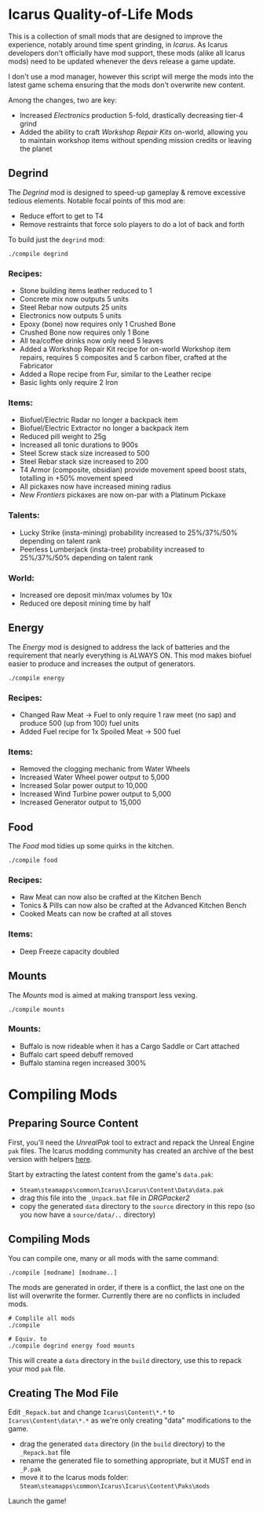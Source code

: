 Icarus Quality-of-Life Mods
===========================
This is a collection of small mods that are designed to improve the experience, notably around time spent grinding,
in _Icarus_. As Icarus developers don't officially have mod support, these mods (alike all Icarus mods) need to be
updated whenever the devs release a game update.

I don't use a mod manager, however this script will merge the mods into the latest game schema ensuring that the mods
don't overwrite new content.

Among the changes, two are key:

* Increased _Electronics_ production 5-fold, drastically decreasing tier-4 grind
* Added the ability to craft _Workshop Repair Kits_ on-world, allowing you to maintain workshop items without spending
  mission credits or leaving the planet

Degrind
-------
The _Degrind_ mod is designed to speed-up gameplay & remove excessive tedious elements. Notable focal points of this
mod are:

* Reduce effort to get to T4
* Remove restraints that force solo players to do a lot of back and forth

To build just the `degrind` mod:

    ./compile degrind

### Recipes:

* Stone building items leather reduced to 1
* Concrete mix now outputs 5 units
* Steel Rebar now outputs 25 units
* Electronics now outputs 5 units
* Epoxy (bone) now requires only 1 Crushed Bone
* Crushed Bone now requires only 1 Bone
* All tea/coffee drinks now only need 5 leaves
* Added a Workshop Repair Kit recipe for on-world Workshop item repairs, requires 5 composites and 5 carbon fiber,
  crafted at the Fabricator
* Added a Rope recipe from Fur, similar to the Leather recipe
* Basic lights only require 2 Iron

### Items:

* Biofuel/Electric Radar no longer a backpack item
* Biofuel/Electric Extractor no longer a backpack item
* Reduced pill weight to 25g
* Increased all tonic durations to 900s
* Steel Screw stack size increased to 500
* Steel Rebar stack size increased to 200
* T4 Armor (composite, obsidian) provide movement speed boost stats, totalling in +50% movement speed
* All pickaxes now have increased mining radius
* _New Frontiers_ pickaxes are now on-par with a Platinum Pickaxe

### Talents:

* Lucky Strike (insta-mining) probability increased to 25%/37%/50% depending on talent rank
* Peerless Lumberjack (insta-tree) probability increased to 25%/37%/50% depending on talent rank

### World:

* Increased ore deposit min/max volumes by 10x
* Reduced ore deposit mining time by half

Energy
------
The _Energy_ mod is designed to address the lack of batteries and the requirement that nearly everything is ALWAYS ON.
This mod makes biofuel easier to produce and increases the output of generators.

    ./compile energy

### Recipes:

* Changed Raw Meat -> Fuel to only require 1 raw meet (no sap) and produce 500 (up from 100) fuel units
* Added Fuel recipe for 1x Spoiled Meat -> 500 fuel

### Items:

* Removed the clogging mechanic from Water Wheels
* Increased Water Wheel power output to 5,000
* Increased Solar power output to 10,000
* Increased Wind Turbine power output to 5,000
* Increased Generator output to 15,000

Food
----
The _Food_ mod tidies up some quirks in the kitchen.

    ./compile food

### Recipes:

* Raw Meat can now also be crafted at the Kitchen Bench
* Tonics & Pills can now also be crafted at the Advanced Kitchen Bench
* Cooked Meats can now be crafted at all stoves

### Items:

* Deep Freeze capacity doubled

Mounts
------
The _Mounts_ mod is aimed at making transport less vexing.

    ./compile mounts

### Mounts:

* Buffalo is now rideable when it has a Cargo Saddle or Cart attached
* Buffalo cart speed debuff removed
* Buffalo stamina regen increased 300%

Compiling Mods
==============
Preparing Source Content
------------------------
First, you'll need the _UnrealPak_ tool to extract and repack the Unreal Engine `pak` files. The Icarus modding
community has created an archive of the best version with helpers
[here](https://drive.google.com/file/d/1f8J_2A0GgDIAU6Ekq7Ef6GELnpHpK8wT/view?usp=sharing).

Start by extracting the latest content from the game's `data.pak`:

* `Steam\steamapps\common\Icarus\Icarus\Content\Data\data.pak`
* drag this file into the `_Unpack.bat` file in _DRGPacker2_
* copy the generated `data` directory to the `source` directory in this repo (so you now have a `source/data/..`
  directory)

Compiling Mods
--------------
You can compile one, many or all mods with the same command:

    ./compile [modname] [modname..]

The mods are generated in order, if there is a conflict, the last one on the list will overwrite the former. Currently
there are no conflicts in included mods.

    # Complile all mods    
    ./compile

    # Equiv. to
    ./compile degrind energy food mounts

This will create a `data` directory in the `build` directory, use this to repack your mod `pak` file.

Creating The Mod File
---------------------
Edit `_Repack.bat` and change `Icarus\Content\*.*` to `Icarus\Content\data\*.*` as we're only creating "data"
modifications to the game.

* drag the generated `data` directory (in the `build` directory) to the `_Repack.bat` file
* rename the generated file to something appropriate, but it MUST end in `_P.pak`
* move it to the Icarus mods folder: `Steam\steamapps\common\Icarus\Icarus\Content\Paks\mods`

Launch the game!
